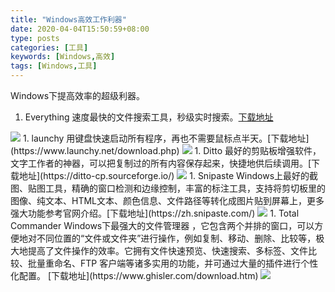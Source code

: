```yaml
---
title: "Windows高效工作利器"
date: 2020-04-04T15:50:59+08:00
type: posts
categories: [工具]
keywords: [Windows,高效]
tags: [Windows,工具]
---
```


Windows下提高效率的超级利器。

1. Everything
速度最快的文件搜索工具，秒级实时搜索。[下载地址](https://www.voidtools.com/zh-cn/downloads/)
<img src="/tool/windows-efficient-tools/1.png"/>
1. launchy
用键盘快速启动所有程序，再也不需要鼠标点半天。[下载地址](https://www.launchy.net/download.php)
<img src="/tool/windows-efficient-tools/2.png"/>
1. Ditto
最好的剪贴板增强软件，文字工作者的神器，可以把复制过的所有内容保存起来，快捷地供后续调用。[下载地址](https://ditto-cp.sourceforge.io/)
<img src="/tool/windows-efficient-tools/3.png"/>
1. Snipaste
Windows上最好的截图、贴图工具，精确的窗口检测和边缘控制，丰富的标注工具，支持将剪切板里的图像、纯文本、HTML文本、颜色信息、文件路径等转化成图片贴到屏幕上，更多强大功能参考官网介绍。[下载地址](https://zh.snipaste.com/)
<img src="/tool/windows-efficient-tools/4.png"/>
1. Total Commander
Windows下最强大的文件管理器 ，它包含两个并排的窗口，可以方便地对不同位置的“文件或文件夹”进行操作，例如复制、移动、删除、比较等，极大地提高了文件操作的效率。它拥有文件快速预览、快速搜索、多标签、文件比较、批量重命名、FTP 客户端等诸多实用的功能，并可通过大量的插件进行个性化配置。
[下载地址](https://www.ghisler.com/download.htm)
<img src="/tool/windows-efficient-tools/5.png"/>